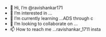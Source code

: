 - 👋 Hi, I’m @ravishankar171
- 👀 I’m interested in ...
- 🌱 I’m currently learning ...ADS through c
- 💞️ I’m looking to collaborate on ...
- 📫 How to reach me ...ravishankar_1711 insta
<!---
ravishankar171/ravishankar171 is a ✨ special ✨ repository because its `README.md` (this file) appears on your GitHub profile.
You can click the Preview link to take a look at your changes.
--->
